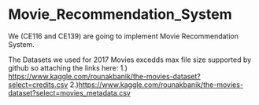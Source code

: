 # Movie_Recommendation_System
We (CE116 and CE139) are going to implement Movie Recommendation System.

The Datasets we used for 2017 Movies excedds max file size supported by github so attaching the links here:
1.) https://www.kaggle.com/rounakbanik/the-movies-dataset?select=credits.csv
2.)https://www.kaggle.com/rounakbanik/the-movies-dataset?select=movies_metadata.csv

